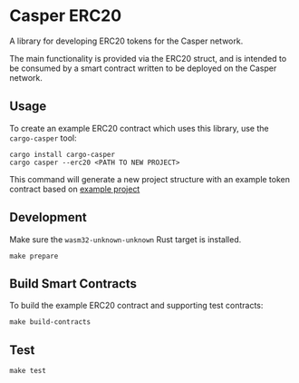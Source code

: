 # Casper ERC20

A library for developing ERC20 tokens for the Casper network.

The main functionality is provided via the ERC20 struct, and is intended to be consumed by a smart contract written to be deployed on the Casper network.

## Usage

To create an example ERC20 contract which uses this library, use the `cargo-casper` tool:

```
cargo install cargo-casper
cargo casper --erc20 <PATH TO NEW PROJECT>
```

This command will generate a new project structure with an example token contract based on [example project](example/erc20-token/src/main)

## Development

Make sure the `wasm32-unknown-unknown` Rust target is installed.

```
make prepare
```

## Build Smart Contracts
To build the example ERC20 contract and supporting test contracts:

```
make build-contracts
```

## Test

```
make test
```
